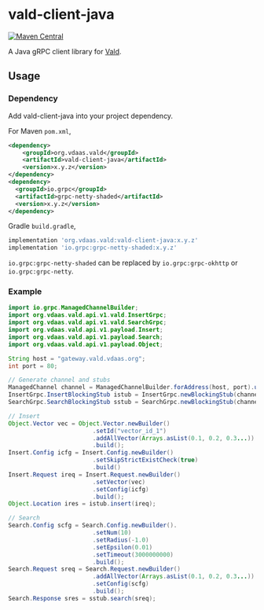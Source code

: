 # vald-client-java

[![Maven Central](https://img.shields.io/maven-central/v/org.vdaas.vald/vald-client-java?style=flat-square)](https://search.maven.org/search?q=g:%22org.vdaas.vald%22%20AND%20a:%22vald-client-java%22)

A Java gRPC client library for [Vald](https://github.com/vdaas/vald).

## Usage

### Dependency

Add vald-client-java into your project dependency.

For Maven `pom.xml`,

```xml
<dependency>
    <groupId>org.vdaas.vald</groupId>
    <artifactId>vald-client-java</artifactId>
    <version>x.y.z</version>
</dependency>
<dependency>
  <groupId>io.grpc</groupId>
  <artifactId>grpc-netty-shaded</artifactId>
  <version>x.y.z</version>
</dependency>
```

Gradle `build.gradle`,

```groovy
implementation 'org.vdaas.vald:vald-client-java:x.y.z'
implementation 'io.grpc:grpc-netty-shaded:x.y.z'
```

`io.grpc:grpc-netty-shaded` can be replaced by `io.grpc:grpc-okhttp` or `io.grpc:grpc-netty`.


### Example

```java
import io.grpc.ManagedChannelBuilder;
import org.vdaas.vald.api.v1.vald.InsertGrpc;
import org.vdaas.vald.api.v1.vald.SearchGrpc;
import org.vdaas.vald.api.v1.payload.Insert;
import org.vdaas.vald.api.v1.payload.Search;
import org.vdaas.vald.api.v1.payload.Object;

String host = "gateway.vald.vdaas.org";
int port = 80;

// Generate channel and stubs
ManagedChannel channel = ManagedChannelBuilder.forAddress(host, port).usePlaintext().build();
InsertGrpc.InsertBlockingStub istub = InsertGrpc.newBlockingStub(channel);
SearchGrpc.SearchBlockingStub sstub = SearchGrpc.newBlockingStub(channel);

// Insert
Object.Vector vec = Object.Vector.newBuilder()
                        .setId("vector_id_1")
                        .addAllVector(Arrays.asList(0.1, 0.2, 0.3...))
                        .build();
Insert.Config icfg = Insert.Config.newBuilder()
                        .setSkipStrictExistCheck(true)
                        .build()
Insert.Request ireq = Insert.Request.newBuilder()
                        .setVector(vec)
                        .setConfig(icfg)
                        .build();
Object.Location ires = istub.insert(ireq);

// Search
Search.Config scfg = Search.Config.newBuilder().
                        .setNum(10)
                        .setRadius(-1.0)
                        .setEpsilon(0.01)
                        .setTimeout(3000000000)
                        .build();
Search.Request sreq = Search.Request.newBuilder()
                        .addAllVector(Arrays.asList(0.1, 0.2, 0.3...))
                        .setConfig(scfg)
                        .build();
Search.Response sres = sstub.search(sreq);
```
